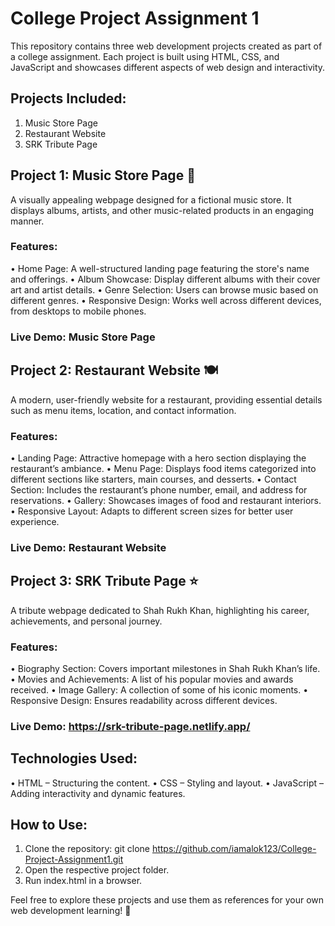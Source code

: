 # College Project Assignment 1

This repository contains three web development projects created as part of a college assignment. Each project is built using HTML, CSS, and JavaScript and showcases different aspects of web design and interactivity.


## Projects Included:

1. Music Store Page
2. Restaurant Website
3. SRK Tribute Page



## Project 1: Music Store Page 🎵
A visually appealing webpage designed for a fictional music store. It displays albums, artists, and other music-related products in an engaging manner.


### Features:
• Home Page: A well-structured landing page featuring the store's name and offerings.
• Album Showcase: Display different albums with their cover art and artist details.
• Genre Selection: Users can browse music based on different genres.
• Responsive Design: Works well across different devices, from desktops to mobile phones.

### Live Demo: Music Store Page




## Project 2: Restaurant Website 🍽️
A modern, user-friendly website for a restaurant, providing essential details such as menu items, location, and contact information.


### Features:
• Landing Page: Attractive homepage with a hero section displaying the restaurant’s ambiance.
• Menu Page: Displays food items categorized into different sections like starters, main courses, and desserts.
• Contact Section: Includes the restaurant’s phone number, email, and address for reservations.
• Gallery: Showcases images of food and restaurant interiors.
• Responsive Layout: Adapts to different screen sizes for better user experience.

### Live Demo: Restaurant Website



## Project 3: SRK Tribute Page ⭐
A tribute webpage dedicated to Shah Rukh Khan, highlighting his career, achievements, and personal journey.

### Features:
• Biography Section: Covers important milestones in Shah Rukh Khan’s life.
• Movies and Achievements: A list of his popular movies and awards received.
• Image Gallery: A collection of some of his iconic moments.
• Responsive Design: Ensures readability across different devices.

### Live Demo: https://srk-tribute-page.netlify.app/


## Technologies Used:

• HTML – Structuring the content.
• CSS – Styling and layout.
• JavaScript – Adding interactivity and dynamic features.


## How to Use:

1. Clone the repository: git clone https://github.com/iamalok123/College-Project-Assignment1.git
2. Open the respective project folder.
3. Run index.html in a browser.
   
Feel free to explore these projects and use them as references for your own web development learning! 🎉
